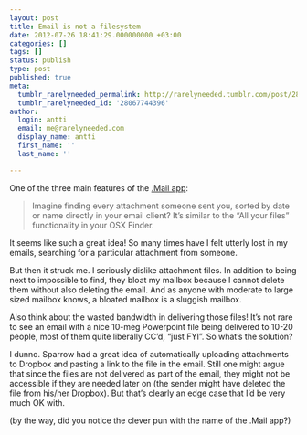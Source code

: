 ```yaml
---
layout: post
title: Email is not a filesystem
date: 2012-07-26 18:41:29.000000000 +03:00
categories: []
tags: []
status: publish
type: post
published: true
meta:
  tumblr_rarelyneeded_permalink: http://rarelyneeded.tumblr.com/post/28067744396/email-is-not-a-filesystem
  tumblr_rarelyneeded_id: '28067744396'
author:
  login: antti
  email: me@rarelyneeded.com
  display_name: antti
  first_name: ''
  last_name: ''

---
```

One of the three main features of the <a href="http://dotmailapp.com">.Mail app</a>:

<blockquote>
Imagine finding every attachment someone sent you, sorted by date or name directly in your email client? It&#8217;s similar to the “All your files” functionality in your OSX Finder.

</blockquote>
It seems like such a great idea! So many times have I felt utterly lost in my emails, searching for a particular attachment from someone.

But then it struck me. I seriously dislike attachment files. In addition to being next to impossible to find, they bloat my mailbox because I cannot delete them without also deleting the email. And as anyone with moderate to large sized mailbox knows, a bloated mailbox is a sluggish mailbox.

Also think about the wasted bandwidth in delivering those files! It&#8217;s not rare to see an email with a nice 10-meg Powerpoint file being delivered to 10-20 people, most of them quite liberally CC&#8217;d, &#8220;just FYI&#8221;. So what&#8217;s the solution?

I dunno. Sparrow had a great idea of automatically uploading attachments to Dropbox and pasting a link to the file in the email. Still one might argue that since the files are not delivered as part of the email, they might not be accessible if they are needed later on (the sender might have deleted the file from his/her Dropbox). But that&#8217;s clearly an edge case that I&#8217;d be very much OK with.

(by the way, did you notice the clever pun with the name of the .Mail app?)

